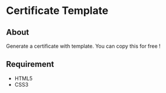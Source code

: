 # Certificate Template
## About
Generate a certificate with template. You can copy this for free !

## Requirement
- HTML5
- CSS3
